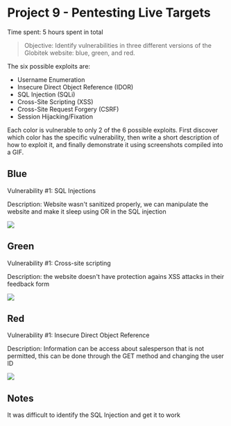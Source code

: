 # Project 9 - Pentesting Live Targets

Time spent: 5 hours spent in total

> Objective: Identify vulnerabilities in three different versions of the Globitek website: blue, green, and red.

The six possible exploits are:

* Username Enumeration
* Insecure Direct Object Reference (IDOR)
* SQL Injection (SQLi)
* Cross-Site Scripting (XSS)
* Cross-Site Request Forgery (CSRF)
* Session Hijacking/Fixation

Each color is vulnerable to only 2 of the 6 possible exploits. First discover which color has the specific vulnerability, then write a short description of how to exploit it, and finally demonstrate it using screenshots compiled into a GIF.

## Blue

Vulnerability #1: SQL Injections

Description: Website wasn't sanitized properly, we can manipulate the website and make it sleep using OR in the SQL injection

<img src="blue-vuln1.gif">


## Green

Vulnerability #1: Cross-site scripting 

Description: the website doesn't have protection agains XSS attacks in their feedback form

<img src="green-vuln1.gif">



## Red

Vulnerability #1: Insecure Direct Object Reference 

Description: Information can be access about salesperson that is not permitted, this can be done through the GET method and changing the user ID

<img src="red-vuln1.gif">




## Notes

It was difficult to identify the SQL Injection and get it to work
